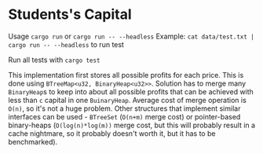 # Students's Capital

Usage `cargo run` or `cargo run -- --headless`
Example: `cat data/test.txt | cargo run -- --headless` to run test

Run all tests with `cargo test`

This implementation first stores all possible profits for each price. This is done using `BTreeMap<u32, BinaryHeap<u32>>`. Solution has to merge many `BinaryHeap`s to keep into about all possible profits that can be achieved with less than `c` capital in one `BuinaryHeap`. Average cost of merge operation is `O(n)`, so it's not a huge problem. Other structures that implement similar interfaces can be used - `BTreeSet` (`O(n+m)` merge cost) or pointer-based binary-heaps (`O(log(n)*log(m))` merge cost, but this will probably result in a cache nightmare, so it probably doesn't worth it, but it has to be benchmarked).
